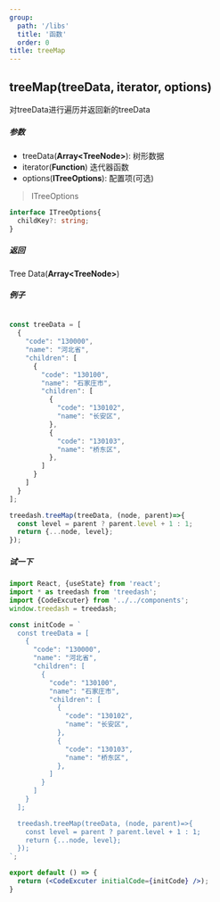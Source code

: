 ```yaml
---
group:
  path: '/libs'
  title: '函数'
  order: 0
title: treeMap
---
```



## treeMap(treeData, iterator, options)
对treeData进行遍历并返回新的treeData

##### 参数
- treeData(**Array\<TreeNode\>**): 树形数据
- iterator(**Function**) 迭代器函数
- options(**ITreeOptions**): 配置项(可选)

> ITreeOptions
```typescript
interface ITreeOptions{
  childKey?: string;
}
```

##### 返回
Tree Data(**Array\<TreeNode\>**)

##### 例子
```javascript

const treeData = [
  {
    "code": "130000",
    "name": "河北省",
    "children": [
      {
        "code": "130100",
        "name": "石家庄市",
        "children": [
          {
            "code": "130102",
            "name": "长安区",
          },
          {
            "code": "130103",
            "name": "桥东区",
          },
        ]
      }
    ]
  }
];

treedash.treeMap(treeData, (node, parent)=>{
  const level = parent ? parent.level + 1 : 1;
  return {...node, level};
});
```



##### 试一下
```jsx
import React, {useState} from 'react';
import * as treedash from 'treedash';
import {CodeExcuter} from '../../components';
window.treedash = treedash;

const initCode = `
  const treeData = [
    {
      "code": "130000",
      "name": "河北省",
      "children": [
        {
          "code": "130100",
          "name": "石家庄市",
          "children": [
            {
              "code": "130102",
              "name": "长安区",
            },
            {
              "code": "130103",
              "name": "桥东区",
            },
          ]
        }
      ]
    }
  ];

  treedash.treeMap(treeData, (node, parent)=>{
    const level = parent ? parent.level + 1 : 1;
    return {...node, level};
  });
`;

export default () => {
  return (<CodeExcuter initialCode={initCode} />);
}
```